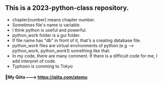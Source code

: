 ## This is a 2023-python-class repository.
- chapter[number] means chapter number.
- Sometimes file's name is variable.
- I think python is useful and powerful.
- python_work folder is a gui folder.
- If file name has "db" in front of it, that's a creating database file.
- python_work files are virtual environments of python.(e.g --> python_work, python_work1) something like that.
- In my code, there are many comment. If there is a difficult code for me, I add interpret of code.
- Typhoon is comming to Tokyo
#### 🥞My Qiita---> https://qiita.com/atomu
